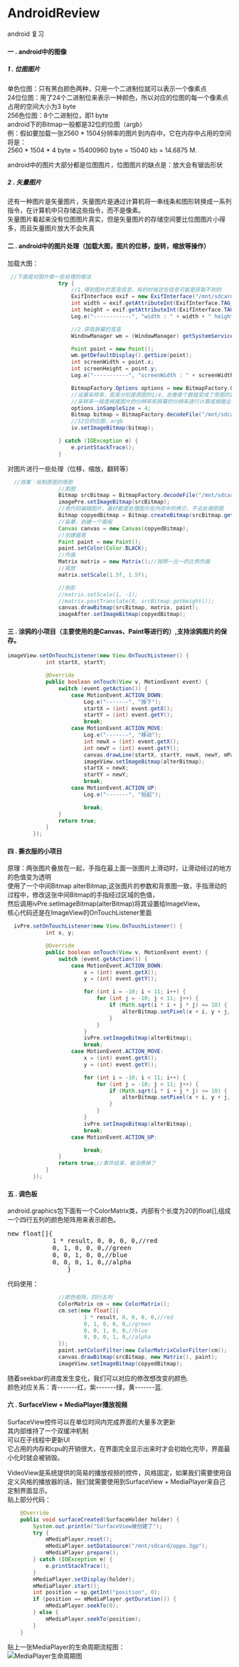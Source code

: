 # AndroidReview
android 复习
#### 一 . android中的图像
##### 1 . 位图图片
单色位图：只有黑白颜色两种，只用一个二进制位就可以表示一个像素点<br>
24位位图：用了24个二进制位来表示一种颜色，所以对应的位图的每一个像素点占用的空间大小为3 byte<br>
256色位图：8个二进制位，即1 byte<br>
android下的Bitmap一般都是32位的位图（argb）<br>
例：假如要加载一张2560 \* 1504分辨率的图片到内存中，它在内存中占用的空间将是：<br>
2560 \* 1504 \* 4 byte = 15400960 byte = 15040 kb = 14.6875 M.<br>

android中的图片大部分都是位图图片，位图图片的缺点是：放大会有锯齿形状<br>

##### 2 . 矢量图片
还有一种图片是矢量图片，矢量图片是通过计算机将一串线条和图形转换成一系列指令，在计算机中只存储这些指令，而不是像素。<br>
矢量图片看起来没有位图图片真实，但是矢量图片的存储空间要比位图图片小得多，而且矢量图片放大不会失真<br>

#### 二 . android中的图片处理（加载大图，图片的位移，旋转，缩放等操作）
加载大图：<br>
``` java
 //下面是对图片做一些处理的做法
                try {
                    //1.得到图片的宽高信息，有的时候这些信息可能是获取不到的
                    ExifInterface exif = new ExifInterface("/mnt/sdcard/very_large_photo.jpg");
                    int width = exif.getAttributeInt(ExifInterface.TAG_IMAGE_WIDTH, 0);
                    int height = exif.getAttributeInt(ExifInterface.TAG_IMAGE_LENGTH, 0);
                    Log.e("------------", "width : " + width + " height : " + height);

                    //2.获取屏幕的宽高
                    WindowManager wm = (WindowManager) getSystemService(WINDOW_SERVICE);

                    Point point = new Point();
                    wm.getDefaultDisplay().getSize(point);
                    int screenWidth = point.x;
                    int screenHeight = point.y;
                    Log.e("-----------", "screenWidth : " + screenWidth + "screenHeight : " + screenHeight);

                    BitmapFactory.Options options = new BitmapFactory.Options();
                    //设置采样率，宽高分别是原图的1/4，总像素个数就变成了原图的1/16
                    //采样率一般是根据图片的分辨率和屏幕的分辨率进行计算或根据业务需求，进行确定的，这里为了简便就直接写了一个4.
                    options.inSampleSize = 4;
                    Bitmap bitmap = BitmapFactory.decodeFile("/mnt/sdcard/very_large_photo.jpg", options);
                    //32位的位图，argb
                    iv.setImageBitmap(bitmap);

                } catch (IOException e) {
                    e.printStackTrace();
                }

```
对图片进行一些处理（位移，缩放，翻转等）<br>
``` java
  //效果：绘制原图的倒影
                //原图
                Bitmap srcBitmap = BitmapFactory.decodeFile("/mnt/sdcard/girl.png");
                imagePre.setImageBitmap(srcBitmap);
                //用代码编辑图片，最好都是处理图片在内存中的拷贝，不去处理原图
                Bitmap copyedBitmap = Bitmap.createBitmap(srcBitmap.getWidth(), srcBitmap.getHeight(), srcBitmap.getConfig());
                //临摹，创建一个画板
                Canvas canvas = new Canvas(copyedBitmap);
                //创建画笔
                Paint paint = new Paint();
                paint.setColor(Color.BLACK);
                //作画
                Matrix matrix = new Matrix();//按照一比一的比例作画
                //缩放
                matrix.setScale(1.5f, 1.5f);

                //倒影
                //matrix.setScale(1, -1);
                //matrix.postTranslate(0, srcBitmap.getHeight());
                canvas.drawBitmap(srcBitmap, matrix, paint);
                imageAfter.setImageBitmap(copyedBitmap);

```
#### 三 . 涂鸦的小项目（主要使用的是Canvas、Paint等进行的）,支持涂鸦图片的保存。
```java
imageView.setOnTouchListener(new View.OnTouchListener() {
            int startX, startY;

            @Override
            public boolean onTouch(View v, MotionEvent event) {
                switch (event.getAction()) {
                    case MotionEvent.ACTION_DOWN:
                        Log.e("-------", "按下");
                        startX = (int) event.getX();
                        startY = (int) event.getY();
                        break;
                    case MotionEvent.ACTION_MOVE:
                        Log.e("-------", "移动");
                        int newX = (int) event.getX();
                        int newY = (int) event.getY();
                        canvas.drawLine(startX, startY, newX, newY, mPaint);
                        imageView.setImageBitmap(alterBitmap);
                        startX = newX;
                        startY = newY;
                        break;
                    case MotionEvent.ACTION_UP:
                        Log.e("-------", "抬起");

                        break;
                }
                return true;
            }
        });
```
#### 四 . 撕衣服的小项目
原理：两张图片叠放在一起，手指在最上面一张图片上滑动时，让滑动经过的地方的色值变为透明<br>
使用了一个中间Bitmap alterBitmap,这张图片的参数和背景图一致，手指滑动的过程中，修改这张中间Bitmap的手指经过区域的色值，<br>
然后调用ivPre.setImageBitmap(alterBitmap)将其设置给ImageView。<br>
核心代码还是在ImageView的OnTouchListener里面<br>
```java
  ivPre.setOnTouchListener(new View.OnTouchListener() {
            int x, y;

            @Override
            public boolean onTouch(View v, MotionEvent event) {
                switch (event.getAction()) {
                    case MotionEvent.ACTION_DOWN:
                        x = (int) event.getX();
                        y = (int) event.getY();

                        for (int i = -10; i < 11; i++) {
                            for (int j = -10; j < 11; j++) {
                                if (Math.sqrt(i * i + j * j) <= 10) {
                                    alterBitmap.setPixel(x + i, y + j, Color.TRANSPARENT);
                                }
                            }
                        }
                        ivPre.setImageBitmap(alterBitmap);
                        break;
                    case MotionEvent.ACTION_MOVE:
                        x = (int) event.getX();
                        y = (int) event.getY();

                        for (int i = -10; i < 11; i++) {
                            for (int j = -10; j < 11; j++) {
                                if (Math.sqrt(i * i + j * j) <= 10) {
                                    alterBitmap.setPixel(x + i, y + j, Color.TRANSPARENT);
                                }
                            }
                        }
                        ivPre.setImageBitmap(alterBitmap);
                        break;
                    case MotionEvent.ACTION_UP:

                        break;
                }
                return true;//事件结束，被消费掉了
            }
        });
```
#### 五 . 调色板
android.graphics包下面有一个ColorMatrix类，内部有个长度为20的float[],组成一个四行五列的颜色矩阵用来表示颜色。<br>
<pre>
new float[]{
            1 * result, 0, 0, 0, 0,//red
            0, 1, 0, 0, 0,//green
            0, 0, 1, 0, 0,//blue
            0, 0, 0, 1, 0,//alpha
                }
</pre>
代码使用：<br>
```java
                //颜色矩阵，四行五列
                ColorMatrix cm = new ColorMatrix();
                cm.set(new float[]{
                        1 * result, 0, 0, 0, 0,//red
                        0, 1, 0, 0, 0,//green
                        0, 0, 1, 0, 0,//blue
                        0, 0, 0, 1, 0,//alpha
                });
                paint.setColorFilter(new ColorMatrixColorFilter(cm));
                canvas.drawBitmap(srcBitmap, new Matrix(), paint);
                imageView.setImageBitmap(copyedBitmap);
```
随着seekbar的进度发生变化，我们可以对应的修改想改变的颜色.<br>
颜色对应关系：青-------红，紫-------绿，黄-------蓝.
#### 六 . SurfaceView + MediaPlayer播放视频
SurfaceView控件可以在单位时间内完成界面的大量多次更新<br>
其内部维持了一个双缓冲机制<br>
可以在子线程中更新UI<br>
它占用的内存和cpu的开销很大，在界面完全显示出来时才会初始化完毕，界面最小化时就会被销毁。<br>

VideoView是系统提供的简易的播放视频的控件，风格固定，如果我们需要使用自定义风格的播放器的话，我们就需要使用到SurfaceView + MediaPlayer来自己定制界面显示。<br>
贴上部分代码：<br>
```java
    @Override
    public void surfaceCreated(SurfaceHolder holder) {
        System.out.println("SurfaceView被创建了");
        try {
            mMediaPlayer.reset();
            mMediaPlayer.setDataSource("/mnt/sdcard/oppo.3gp");
            mMediaPlayer.prepare();
        } catch (IOException e) {
            e.printStackTrace();
        }
        mMediaPlayer.setDisplay(holder);
        mMediaPlayer.start();
        int position = sp.getInt("position", 0);
        if (position == mMediaPlayer.getDuration()) {
            mMediaPlayer.seekTo(0);
        } else {
            mMediaPlayer.seekTo(position);
        }
    }
```
贴上一张MediaPlayer的生命周期流程图：<br>
![MediaPlayer生命周期图](https://github.com/liuhuan2015/AndroidReview/blob/master/surfaceview_use/images/mediaplayer_state_diagram.gif)






